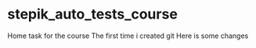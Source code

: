 # stepik_auto_tests_course
Home task for the course
The first time i created git
Here is some changes